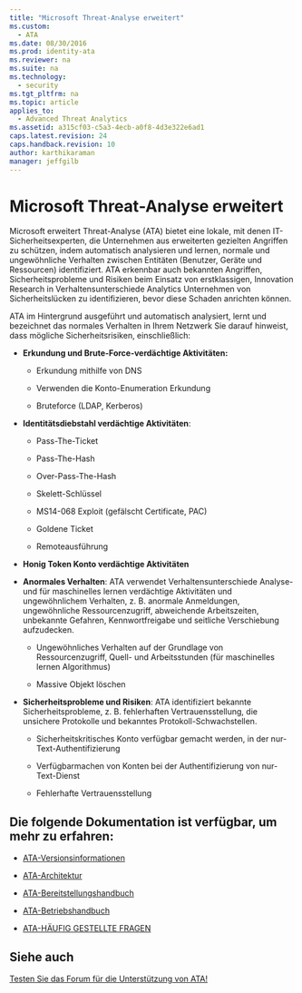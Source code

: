 ```yaml
---
title: "Microsoft Threat-Analyse erweitert"
ms.custom: 
  - ATA
ms.date: 08/30/2016
ms.prod: identity-ata
ms.reviewer: na
ms.suite: na
ms.technology: 
  - security
ms.tgt_pltfrm: na
ms.topic: article
applies_to: 
  - Advanced Threat Analytics
ms.assetid: a315cf03-c5a3-4ecb-a0f8-4d3e322e6ad1
caps.latest.revision: 24
caps.handback.revision: 10
author: karthikaraman
manager: jeffgilb
---
```

# Microsoft Threat-Analyse erweitert
Microsoft erweitert Threat-Analyse (ATA) bietet eine lokale, mit denen IT-Sicherheitsexperten, die Unternehmen aus erweiterten gezielten Angriffen zu schützen, indem automatisch analysieren und lernen, normale und ungewöhnliche Verhalten zwischen Entitäten (Benutzer, Geräte und Ressourcen) identifiziert. ATA erkennbar auch bekannten Angriffen, Sicherheitsprobleme und Risiken beim Einsatz von erstklassigen, Innovation Research in Verhaltensunterschiede Analytics Unternehmen von Sicherheitslücken zu identifizieren, bevor diese Schaden anrichten können.

ATA im Hintergrund ausgeführt und automatisch analysiert, lernt und bezeichnet das normales Verhalten in Ihrem Netzwerk Sie darauf hinweist, dass mögliche Sicherheitsrisiken, einschließlich:


- **Erkundung und Brute-Force-verdächtige Aktivitäten:**
    
    - Erkundung mithilfe von DNS

    - Verwenden die Konto-Enumeration Erkundung

    - Bruteforce (LDAP, Kerberos)

- **Identitätsdiebstahl verdächtige Aktivitäten**:
    
    - Pass-The-Ticket

    - Pass-The-Hash

    - Over-Pass-The-Hash

    - Skelett-Schlüssel

    - MS14-068 Exploit (gefälscht Certificate, PAC)

    - Goldene Ticket

    - Remoteausführung

- **Honig Token Konto verdächtige Aktivitäten**

- **Anormales Verhalten**: ATA verwendet Verhaltensunterschiede Analyse- und für maschinelles lernen verdächtige Aktivitäten und ungewöhnlichem Verhalten, z. B. anormale Anmeldungen, ungewöhnliche Ressourcenzugriff, abweichende Arbeitszeiten, unbekannte Gefahren, Kennwortfreigabe und seitliche Verschiebung aufzudecken.
    
    - Ungewöhnliches Verhalten auf der Grundlage von Ressourcenzugriff, Quell- und Arbeitsstunden (für maschinelles lernen Algorithmus)

    - Massive Objekt löschen

- **Sicherheitsprobleme und Risiken**: ATA identifiziert bekannte Sicherheitsprobleme, z. B. fehlerhaften Vertrauensstellung, die unsichere Protokolle und bekanntes Protokoll-Schwachstellen.
    
    - Sicherheitskritisches Konto verfügbar gemacht werden, in der nur-Text-Authentifizierung

    - Verfügbarmachen von Konten bei der Authentifizierung von nur-Text-Dienst

    - Fehlerhafte Vertrauensstellung


## Die folgende Dokumentation ist verfügbar, um mehr zu erfahren:

- [ATA-Versionsinformationen](/Topic/ATA+Release+Notes.md)

- [ATA-Architektur](/Topic/ATA+Architecture.md)

- [ATA-Bereitstellungshandbuch](/Topic/ATA+Deployment+Guide.md)

- [ATA-Betriebshandbuch](/Topic/ATA+Operations+Guide.md)

- [ATA-HÄUFIG GESTELLTE FRAGEN](/Topic/ATA+FAQ.md)


## Siehe auch

[Testen Sie das Forum für die Unterstützung von ATA!](https://social.technet.microsoft.com/Forums/security/en-US/home?forum=mata)





